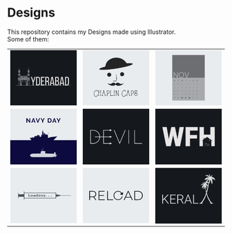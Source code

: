 # Designs
This repository contains my Designs made using Illustrator.<br>
Some of them:<br>
<table>
<tr><td><img src="./2020-12/png/20.12.2020.png"></td><td><img src="./2020-11/png/18.11.2020.png"></td><td><img src="./2020-11/png/26.11.2020.png"></td></tr>
<tr><td><img src="./2020-12/png/04.12.2020.png"></td><td><img src="./2020-12/png/10.12.2020.png"></td><td><img src="./2021-01/png/05.01.2021.png"></td></tr>
<tr><td><img src="./2020-11/png/30.11.2020.png"></td><td><img src="./2020-11/png/25.11.2020.png"></td><td><img src="./2020-12/png/25.12.2020.png"></td></tr>
</table>
